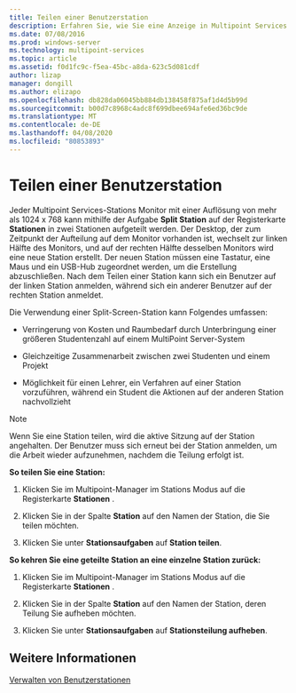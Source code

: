 ```yaml
---
title: Teilen einer Benutzerstation
description: Erfahren Sie, wie Sie eine Anzeige in Multipoint Services aufteilen, damit zwei Benutzer dieselbe Station verwenden können.
ms.date: 07/08/2016
ms.prod: windows-server
ms.technology: multipoint-services
ms.topic: article
ms.assetid: f0d1fc9c-f5ea-45bc-a8da-623c5d081cdf
author: lizap
manager: dongill
ms.author: elizapo
ms.openlocfilehash: db828da06045bb884db138458f875af1d4d5b99d
ms.sourcegitcommit: b00d7c8968c4adc8f699dbee694afe6ed36bc9de
ms.translationtype: MT
ms.contentlocale: de-DE
ms.lasthandoff: 04/08/2020
ms.locfileid: "80853893"
---
```

# <a name="split-a-user-station"></a>Teilen einer Benutzerstation
Jeder Multipoint Services-Stations Monitor mit einer Auflösung von mehr als 1024 x 768 kann mithilfe der Aufgabe **Split Station** auf der Registerkarte **Stationen** in zwei Stationen aufgeteilt werden. Der Desktop, der zum Zeitpunkt der Aufteilung auf dem Monitor vorhanden ist, wechselt zur linken Hälfte des Monitors, und auf der rechten Hälfte desselben Monitors wird eine neue Station erstellt. Der neuen Station müssen eine Tastatur, eine Maus und ein USB-Hub zugeordnet werden, um die Erstellung abzuschließen. Nach dem Teilen einer Station kann sich ein Benutzer auf der linken Station anmelden, während sich ein anderer Benutzer auf der rechten Station anmeldet.  
  
Die Verwendung einer Split-Screen-Station kann Folgendes umfassen:  
  
-   Verringerung von Kosten und Raumbedarf durch Unterbringung einer größeren Studentenzahl auf einem MultiPoint Server-System  
  
-   Gleichzeitige Zusammenarbeit zwischen zwei Studenten und einem Projekt  
  
-   Möglichkeit für einen Lehrer, ein Verfahren auf einer Station vorzuführen, während ein Student die Aktionen auf der anderen Station nachvollzieht  
   
> [!NOTE]  
> Wenn Sie eine Station teilen, wird die aktive Sitzung auf der Station angehalten. Der Benutzer muss sich erneut bei der Station anmelden, um die Arbeit wieder aufzunehmen, nachdem die Teilung erfolgt ist.  
  
**So teilen Sie eine Station:**  
  
1.  Klicken Sie im Multipoint-Manager im Stations Modus auf die Registerkarte **Stationen** .  
  
2.  Klicken Sie in der Spalte **Station** auf den Namen der Station, die Sie teilen möchten.  
  
3.  Klicken Sie unter **Stationsaufgaben** auf **Station teilen**.  
  
**So kehren Sie eine geteilte Station an eine einzelne Station zurück:**  
  
1.  Klicken Sie im Multipoint-Manager im Stations Modus auf die Registerkarte **Stationen** .  
  
2.  Klicken Sie in der Spalte **Station** auf den Namen der Station, deren Teilung Sie aufheben möchten.  
  
3.  Klicken Sie unter **Stationsaufgaben** auf **Stationsteilung aufheben**.  
  
## <a name="see-also"></a>Weitere Informationen  
[Verwalten von Benutzerstationen](Manage-User-Stations.md)